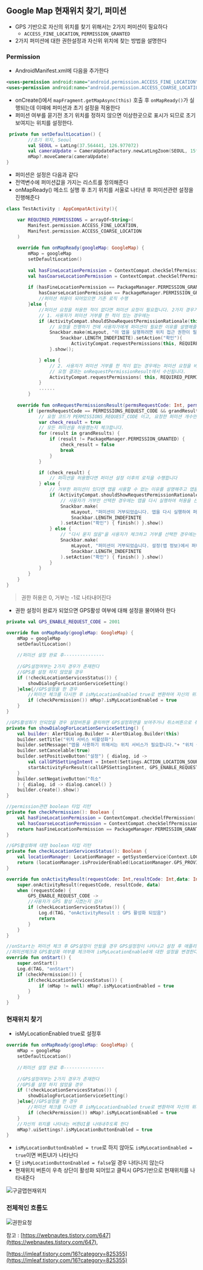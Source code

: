 ## Google Map 현재위치 찾기, 퍼미션

- GPS 기반으로 자신의 위치를 찾기 위해서는 2가지 퍼미션이 필요하다
	- `ACCESS_FINE_LOCATION`, `PERMISSION_GRANTED`
- 2가지 퍼미션에 대한 권한설정과 자신위 위치에 찾는 방법을 설명한다



### Permission

- AndroidManifest.xml에 다음을 추가한다

```xml
<uses-permission android:name="android.permission.ACCESS_FINE_LOCATION" />
<uses-permission android:name="android.permission.ACCESS_COARSE_LOCATION"/>
```

- onCreate()에서 `mapFragment.getMapAsync(this)` 호출 후 `onMapReady()`가 실행되는데 이때에 퍼미션과 초기 설정을 적용한다
- 퍼미션 여부를 묻기전 초기 위치를 정하지 않으면 이상한곳으로 표시가 되므로 초기 보여지는 위치를 설정한다.
```kotlin
 private fun setDefaultLocation() {
        //초기 위치, Seoul
        val SEOUL = LatLng(37.564441, 126.977072)
        val cameraUpdate = CameraUpdateFactory.newLatLngZoom(SEOUL, 15f)
        mMap?.moveCamera(cameraUpdate)
}
```

- 퍼미션은 설정은 다음과 같다
- 전역변수에 퍼미션값을 가지는 리스트를 정의해준다
- onMapReady() 메소드 실행 후 초기 위치를 서울로 나타낸 후 퍼미션관련 설정을 진행해준다

```kotlin
class TestActivity : AppCompatActivity(){

	var REQUIRED_PERMISSIONS = arrayOf<String>(
		Manifest.permission.ACCESS_FINE_LOCATION,
		Manifest.permission.ACCESS_COARSE_LOCATION
	)
    
    override fun onMapReady(googleMap: GoogleMap) {
        mMap = googleMap
        setDefaultLocation()
        
        val hasFineLocationPermission = ContextCompat.checkSelfPermission(this, Manifest.permission.ACCESS_FINE_LOCATION)
        val hasCoarseLocationPermission = ContextCompat.checkSelfPermission(this, Manifest.permission.ACCESS_COARSE_LOCATION)
        
        if (hasFineLocationPermission == PackageManager.PERMISSION_GRANTED &&
            hasCoarseLocationPermission == PackageManager.PERMISSION_GRANTED   ) {
            //퍼미션 허용이 되어있으면 기존 로직 수행
        }else {
            //퍼미션 요청을 허용한 적이 없다면 퍼미션 요청이 필요합니다. 2가지 경우가 있습니다.
            // 1. 사용자가 퍼미션 거부를 한 적이 있는 경우에는
            if (ActivityCompat.shouldShowRequestPermissionRationale(this, REQUIRED_PERMISSIONS[0])) {
                // 요청을 진행하기 전에 사용자가에게 퍼미션이 필요한 이유를 설명해줄 필요가 있습니다.
                Snackbar.make(mLayout, "이 앱을 실행하려면 위치 접근 권한이 필요합니다.",
                    Snackbar.LENGTH_INDEFINITE).setAction("확인"){
                        ActivityCompat.requestPermissions(this, REQUIRED_PERMISSIONS, PERMISSIONS_REQUEST_CODE)
                }.show();

            } else {
                // 2. 사용자가 퍼미션 거부를 한 적이 없는 경우에는 퍼미션 요청을 바로 합니다.
                // 요청 결과는 onRequestPermissionResult에서 수신됩니다.
                ActivityCompat.requestPermissions( this, REQUIRED_PERMISSIONS, PERMISSIONS_REQUEST_CODE);
            }
            ......
        }
        
	override fun onRequestPermissionsResult(permsRequestCode: Int, permissions: Array<String>, grandResults: IntArray) {
		if (permsRequestCode == PERMISSIONS_REQUEST_CODE && grandResults.size == REQUIRED_PERMISSIONS.size) {
            // 요청 코드가 PERMISSIONS_REQUEST_CODE 이고, 요청한 퍼미션 개수만큼 수신되었다면
            var check_result = true
            // 모든 퍼미션을 허용했는지 체크합니다.
            for (result in grandResults) {
                if (result != PackageManager.PERMISSION_GRANTED) {
                    check_result = false
                    break
                }
            }

            if (check_result) {
                // 퍼미션을 허용했다면 퍼미션 설정 이후의 로직을 수행합니다
            } else {
                // 거부한 퍼미션이 있다면 앱을 사용할 수 없는 이유를 설명해주고 앱을 종료합니다.2 가지 경우가 있습니다.
                if (ActivityCompat.shouldShowRequestPermissionRationale(this,REQUIRED_PERMISSIONS[0])|| ActivityCompat.shouldShowRequestPermissionRationale(this, REQUIRED_PERMISSIONS[1])) {
                    // 사용자가 거부만 선택한 경우에는 앱을 다시 실행하여 허용을 선택하면 앱을 사용할 수 있습니다.
                    Snackbar.make(
                        mLayout, "퍼미션이 거부되었습니다. 앱을 다시 실행하여 퍼미션을 허용해주세요. ",
                        Snackbar.LENGTH_INDEFINITE
                    ).setAction("확인") { finish() }.show()
                } else {
                    // "다시 묻지 않음"을 사용자가 체크하고 거부를 선택한 경우에는 설정(앱 정보)에서 퍼미션을 허용해야 앱을 사용할 수 있습니다.
                    Snackbar.make(
                        mLayout, "퍼미션이 거부되었습니다. 설정(앱 정보)에서 퍼미션을 허용해야 합니다. ",
                        Snackbar.LENGTH_INDEFINITE
                    ).setAction("확인") { finish() }.show()
                }
            }
        }
    }
}
```

> 권한 허용은 0, 거부는 -1로 나타내어진다

- 권한 설정이 완료가 되었으면 GPS활성 여부에 대해 설정을 물어봐야 한다

```kotlin
private val GPS_ENABLE_REQUEST_CODE = 2001

override fun onMapReady(googleMap: GoogleMap) {
	mMap = googleMap
	setDefaultLocation()
    
    //퍼미션 설정 완료 후---------------
    
    //GPS설정여부는 2가지 경우가 존재한다
    //GPS를 설정 하지 않았을 경우
	if (!checkLocationServicesStatus()) {
		showDialogForLocationServiceSetting()
	}else{//GPS설정을 한 경우
        //퍼미션 체크를 다시한 후 isMyLocationEnabled true로 변환하여 자신의 위치 찾기를 허용시킨다
		if (checkPermission()) mMap?.isMyLocationEnabled = true
	}
}

//GPS활성화가 안되었을 경우 설정버튼을 클릭하면 GPS설정화면을 보여주거나 취소버튼으로 취소한다
private fun showDialogForLocationServiceSetting() {
	val builder: AlertDialog.Builder = AlertDialog.Builder(this)
	builder.setTitle("위치 서비스 비활성화")
	builder.setMessage("앱을 사용하기 위해서는 위치 서비스가 필요합니다."+ "위치 설정을 수정하실래요?")
	builder.setCancelable(true)
	builder.setPositiveButton("설정") { dialog, id ->
		val callGPSSettingIntent = Intent(Settings.ACTION_LOCATION_SOURCE_SETTINGS)
		startActivityForResult(callGPSSettingIntent, GPS_ENABLE_REQUEST_CODE)
	}
	builder.setNegativeButton("취소"
	) { dialog, id -> dialog.cancel() }
	builder.create().show()
}

//permission관련 boolean 타입 리턴
private fun checkPermission(): Boolean {
	val hasFineLocationPermission = ContextCompat.checkSelfPermission( this, Manifest.permission.ACCESS_FINE_LOCATION)
	val hasCoarseLocationPermission = ContextCompat.checkSelfPermission( this, Manifest.permission.ACCESS_COARSE_LOCATION)
	return hasFineLocationPermission == PackageManager.PERMISSION_GRANTED && hasCoarseLocationPermission == PackageManager.PERMISSION_GRANTED
}

//GPS활성화에 대한 boolean 타입 리턴
private fun checkLocationServicesStatus(): Boolean {
	val locationManager: LocationManager = getSystemService(Context.LOCATION_SERVICE) as LocationManager
	return (locationManager.isProviderEnabled(LocationManager.GPS_PROVIDER) || locationManager.isProviderEnabled(LocationManager.NETWORK_PROVIDER))
}

override fun onActivityResult(requestCode: Int,resultCode: Int,data: Intent? ) {
	super.onActivityResult(requestCode, resultCode, data)
	when (requestCode) {
		GPS_ENABLE_REQUEST_CODE ->
		//사용자가 GPS 활성 시켰는지 검사
		if (checkLocationServicesStatus()) {
			Log.d(TAG, "onActivityResult : GPS 활성화 되있음")
			return
		}
	}
}

//onStart는 퍼미션 체크 후 GPS설정이 안됬을 경우 GPS설정창이 나타나고 설정 후 애플리케이션으로 돌아왔을때에
//퍼미션체크과 GPS활성화 여부를 체크하여 isMyLocationEnabled에 대한 설정을 변경한다
override fun onStart() {
	super.onStart()
	Log.d(TAG, "onStart")
	if (checkPermission()) {
        if(checkLocationServicesStatus()) {
			if (mMap != null) mMap?.isMyLocationEnabled = true
        }
	}
}
```



### 현재위치 찾기

- isMyLocationEnabled true로 설정후

```kotlin
override fun onMapReady(googleMap: GoogleMap) {
	mMap = googleMap
	setDefaultLocation()
    
    //퍼미션 설정 완료 후---------------
    
    //GPS설정여부는 2가지 경우가 존재한다
    //GPS를 설정 하지 않았을 경우
	if (!checkLocationServicesStatus()) {
		showDialogForLocationServiceSetting()
	}else{//GPS설정을 한 경우
        //퍼미션 체크를 다시한 후 isMyLocationEnabled true로 변환하여 자신의 위치 찾기를 허용시킨다
		if (checkPermission()) mMap?.isMyLocationEnabled = true
	}
    //자신의 위치를 나타내는 버튼UI를 나태내주도록 한다
    mMap?.uiSettings?.isMyLocationButtonEnabled = true
}
```

- `isMyLocationButtonEnabled = true`로 하지 않아도 `isMyLocationEnabled = true`이면 버튼UI가 나타난다
- 단 `isMyLocationButtonEnabled = false`일 경우 나타나지 않는다
- 현재위치 버튼이 우측 상단이 활성화 되어있고 클릭시 GPS기반으로 현재위치를 나타내준다

![구글맵현재위치](image/구글맵현재위치.JPG)


### 전체적인 흐름도
![권한요청](image/권한요청.JPG)



참고 : [https://webnautes.tistory.com/647](https://webnautes.tistory.com/647),

 [https://imleaf.tistory.com/16?category=825355](https://imleaf.tistory.com/16?category=825355)























































































































































